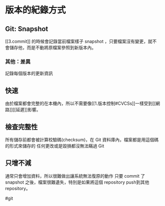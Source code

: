 # 版本的紀錄方式
## Git: Snapshot
[[3.commit]] 的時候會記錄當前檔案樣子 snapshot ，只要檔案沒有變更，就不會儲存他，而是不動將原檔案參照到新版本內。
### 其他：差異
記錄每個版本的更新資訊


## 快速
由於檔案都會完整的在本機內，所以不需要像[[1.版本控制#CVCSs]]一樣受到[[網路]][[延遲]]影響。

## 檢查完整性
所有儲存前都會被計算校驗碼(checksum)，在 Git 資料庫內，檔案都是用這個碼的形式來儲存的
任何更改或是毀損都沒無法瞞過 Git

## 只增不減
通常只會增加資料，所以很難做出讓系統無法復原的動作
只要 commit 了 snapshot 之後，檔案很難遺失，特別是如果將這個 repository push到其他 repository。

#git
